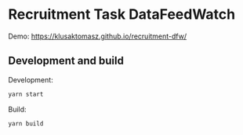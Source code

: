 # Recruitment Task DataFeedWatch
Demo: https://klusaktomasz.github.io/recruitment-dfw/

## Development and build
Development: 
```bash
yarn start
```

Build:
```bash
yarn build
```